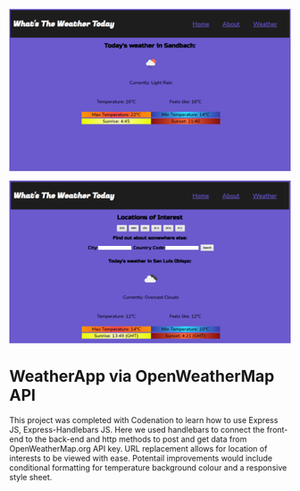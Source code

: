 ![WeatherHomePage](https://github.com/jadavey91/WeatherApp/blob/main/public/img/Home.PNG?raw=true)

![WeatherWeatherPage](https://github.com/jadavey91/WeatherApp/blob/main/public/img/SLO.PNG?raw=true)

# WeatherApp via OpenWeatherMap API
This project was completed with Codenation to learn how to use Express JS, Express-Handlebars JS. Here we used handlebars to connect the front-end to the back-end and http methods to post and get data from OpenWeatherMap.org API key. URL replacement allows for location of interests to be viewed with ease. Potentail improvements would include conditional formatting for temperature background colour and a responsive style sheet.
